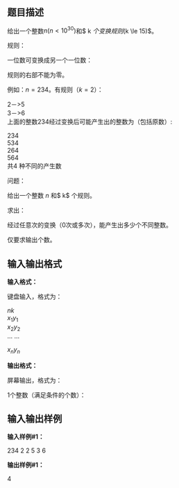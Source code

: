 题目描述
----

给出一个整数$n(n<10^{30})$和$ k $个变换规则$(k \le 15)$。

规则：

一位数可变换成另一个一位数：

规则的右部不能为零。

例如：$n=234$。有规则（$k=2$）：

$2$－>$5$  
$3$－>$6$  
上面的整数$234$经过变换后可能产生出的整数为（包括原数）:

$234$  
$534$  
$264$  
$564$  
共$4$ 种不同的产生数

问题：

给出一个整数 $n$ 和$ k$ 个规则。

求出：

经过任意次的变换（$0$次或多次），能产生出多少个不同整数。

仅要求输出个数。

输入输出格式
------

**输入格式：**  

键盘输入，格式为：

$n k$  
$x_1 y_1$  
$x_2 y_2$  
... ...

$x_n y_n$

**输出格式：**  

屏幕输出，格式为：

$1$个整数（满足条件的个数）：

输入输出样例
------

**输入样例#1：** 

234 2
2 5
3 6

**输出样例#1：** 

4